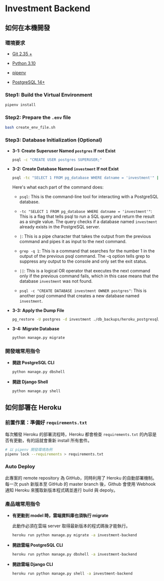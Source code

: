 # Investment Backend

## 如何在本機開發

### 環境要求

* [Git 2.35 +](https://git-scm.com/book/en/v2/Getting-Started-Installing-Git)

* [Python 3.10](https://www.python.org/downloads/release/python-3109/)

* [pipenv](https://pypi.org/project/pipenv/)

* [PostgreSQL 14+](https://adamtheautomator.com/install-postgresql-on-mac/)

### Step1: Build the Virtual Environment

```bash
pipenv install
```

### Step2: Prepare the `.env` file

```bash
bash create_env_file.sh
```

### Step3: Database Initialization (Optional)

* **3-1: Create Superuser Named `postgres` If not Exist**

    ```bash
    psql -c "CREATE USER postgres SUPERUSER;"
    ```

* **3-2: Create Database Named `investment` If not Exist**

    ```bash
    psql -tc "SELECT 1 FROM pg_database WHERE datname = 'investment'" | grep -q 1 || psql -c "CREATE DATABASE investment OWNER postgres"
    ```

    Here's what each part of the command does:

  * `psql`: This is the command-line tool for interacting with a PostgreSQL database.

  * `-tc "SELECT 1 FROM pg_database WHERE datname = 'investment'"`: This is a flag that tells psql to run a SQL query and return the result as a single value. The query checks if a database named `investment` already exists in the PostgreSQL server.

  * `|`: This is a pipe character that takes the output from the previous command and pipes it as input to the next command.

  * `grep -q 1`: This is a command that searches for the number 1 in the output of the previous psql command. The -q option tells grep to suppress any output to the console and only set the exit status.

  * `||`: This is a logical OR operator that executes the next command only if the previous command fails, which in this case means that the database `investment` was not found.

  * `psql -c "CREATE DATABASE investment OWNER postgres"`: This is another psql command that creates a new database named `investment`.

* **3-3: Apply the Dump File**

    ```bash
    pg_restore -U postgres -d investment ./db_backups/heroku_postgresql_latest
    ```

* **3-4: Migrate Database**

    ```bash
    python manage.py migrate
    ```

### 開發端常用指令

* **開啟 PostgreSQL CLI**

    ```bash
    python manage.py dbshell
    ```

* **開啟 Django Shell**

    ```bash
    python manage.py shell
    ```

## 如何部署在 Heroku

### 前置作業：準備好 `requirements.txt`

每次觸發 Heroku 的部署流程時，Heroku 都會檢查 `requirements.txt` 的內容是否有更動，有的話就會重新 install 所有套件。

```bash
# 以 pipenv 開發環境為例
pipenv lock --requirements > requirements.txt
```

### Auto Deploy

此專案的 remote repository 為 GitHub，同時利用了 Heroku 的自動部署機制。每一次 push 新版本至 GitHub 的 master branch 後，Github 會使用 Webhook 通知 Heroku 來獲取新版本程式碼並進行 build 與 depoly。

### 產品端常用指令

* **有更動到 model 時，雲端資料庫也須執行 migrate**

    此動作必須在雲端 server 取得最新版本的程式碼後才能執行。

    ```bash
    heroku run python manage.py migrate -a investment-backend
    ```

* **開啟雲端 PostgreSQL CLI**

    ```bash
    heroku run python manage.py dbshell -a investment-backend
    ```

* **開啟雲端 Django CLI**

    ```bash
    heroku run python manage.py shell -a investment-backend
    ```
